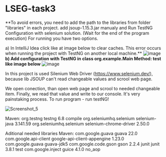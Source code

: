 # LSEG-task3

**To avoid errors, you need to add the path to the libraries from folder "libraries" in each project. 
add jsoup-1.15.3.jar manualy and Run TestNG Configuration with selenium solution. (Wait for the end of the program execution) For running you have two options. 

a) In IntelliJ Idea click like at image below to clear caches. This error occurs when running the project with TestNG on another local machine.**
![image](https://user-images.githubusercontent.com/57364788/204531013-7b6dff5a-cfd5-410d-aa6f-eee06330cd05.png)
**b) Add configuration with TestNG in class org.example.Main  Method: test  like image below**
![image](https://user-images.githubusercontent.com/57364788/204531127-7be23fd6-01ee-461c-b1e7-fde045591006.png)


In this project is used Silenium Web Driver (https://www.selenium.dev/), because lib JSOUP can't read changeable values and scrool web page. 

We open conection, than open web page and scrool to needed changeable item. Finally, we read that value and write to our console. It's very painstaking process.
To run program - run testNG! 

![Screenshot_5](https://user-images.githubusercontent.com/57364788/204150818-d88ea7cf-dc15-4dc9-b0de-9ff32bf881c3.png)


Maven:
<dependency>
            <groupId>org.testng</groupId>
            <artifactId>testng</artifactId>
            <version>6.8</version>
            <scope>compile</scope>
        </dependency>
        <dependency>
            <groupId>org.seleniumhq.selenium</groupId>
            <artifactId>selenium-java</artifactId>
            <version>3.141.59</version>
        </dependency>
        <dependency>
            <groupId>org.seleniumhq.selenium</groupId>
            <artifactId>selenium-chrome-driver</artifactId>
            <version>2.50.0</version>
        </dependency>
        
Aditional needed libraries Maven:
        <dependency>
            <groupId>com.google.guava</groupId>
            <artifactId>guava</artifactId>
            <version>22.0</version>
        </dependency>
        <dependency>
            <groupId>com.google.api-client</groupId>
            <artifactId>google-api-client-appengine</artifactId>
            <version>1.23.0</version>
            <exclusions>
                <exclusion>
                    <groupId>com.google.guava</groupId>
                    <artifactId>guava-jdk5</artifactId>
                </exclusion>
            </exclusions>
        </dependency>
        <dependency>
            <groupId>com.google.code.gson</groupId>
            <artifactId>gson</artifactId>
            <version>2.2.4</version>
        </dependency>
        <dependency>
            <groupId>junit</groupId>
            <artifactId>junit</artifactId>
            <version>3.8.1</version>
            <scope>test</scope>
        </dependency>
        <dependency>
            <groupId>com.google.inject</groupId>
            <artifactId>guice</artifactId>
            <version>4.1.0</version>
            <classifier>no_aop</classifier>
        </dependency>
